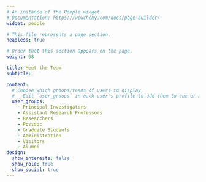 ```yaml
---
# An instance of the People widget.
# Documentation: https://wowchemy.com/docs/page-builder/
widget: people

# This file represents a page section.
headless: true

# Order that this section appears on the page.
weight: 68

title: Meet the Team
subtitle:

content:
  # Choose which groups/teams of users to display.
  #   Edit `user_groups` in each user's profile to add them to one or more of these groups.
  user_groups:
    - Principal Investigators
    - Assistant Research Professors
    - Researchers
    - Postdoc
    - Graduate Students
    - Administration
    - Visitors
    - Alumni
design:
  show_interests: false
  show_role: true
  show_social: true
---
```

